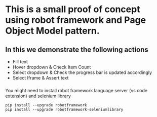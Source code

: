 # This is a small proof of concept using robot framework and Page Object Model pattern.


## In this we demonstrate the following actions
- Fill text 
- Hover dropdown & Check Item Count
- Select dropdown & Check the progress bar is updated accordingly
- Select Iframe & Assert text


### 
You might need to install robot framework language server (vs code extension) and selenium library
```
pip install --upgrade robotframework
pip install --upgrade robotframework-seleniumlibrary
```
